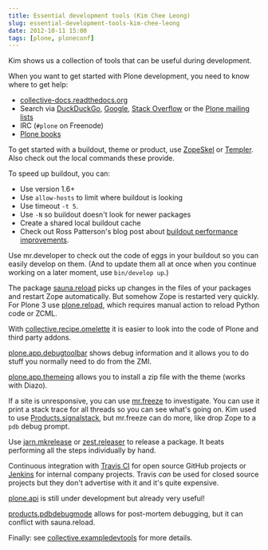 ```yaml
---
title: Essential development tools (Kim Chee Leong)
slug: essential-development-tools-kim-chee-leong
date: 2012-10-11 15:00
tags: [plone, ploneconf]
---
```


Kim shows us a collection of tools that can be useful during
development.

When you want to get started with Plone development, you need to know
where to get help:

   - [collective-docs.readthedocs.org](http://collective-docs.readthedocs.org/)
   - Search via [DuckDuckGo](http://duckduckgo.com/),
     [Google](http://www.google.com),
     [Stack Overflow](http://stackoverflow.com/questions/tagged/plone)
     or the [Plone mailing lists](http://plone.org/support/lists)
   - IRC (`#plone` on Freenode)
   - [Plone books](http://plone.org/documentation/books)

To get started with a buildout, theme or product, use
[ZopeSkel](http://templer-manual.readthedocs.org/en/latest/applications/zopeskel.html)
or
[Templer](http://templer-manual.readthedocs.org/en/latest/index.html). Also
check out the local commands these provide.

To speed up buildout, you can:

   - Use version 1.6+
   - Use `allow-hosts` to limit where buildout is looking
   - Use timeout `-t 5`.
   - Use `-N` so buildout doesn't look for newer packages
   - Create a shared local buildout cache
   - Check out Ross Patterson's blog post about [buildout performance improvements](http://rpatterson.net/blog/buildout-performance-improvements).

Use mr.developer to check out the code of eggs in your buildout so you
can easily develop on them. (And to update them all at once when you
continue working on a later moment, use `bin/develop up`.)

The package [sauna.reload](http://pypi.python.org/pypi/sauna.reload/)
picks up changes in the files of your packages and restart Zope
automatically. But somehow Zope is restarted very quickly. For Plone 3
use [plone.reload](http://pypi.python.org/pypi/plone.reload/), which
requires manual action to reload Python code or ZCML.

With
[collective.recipe.omelette](http://pypi.python.org/pypi/collective.recipe.omelette/)
it is easier to look into the code of Plone and third party addons.

[plone.app.debugtoolbar](http://pypi.python.org/pypi/plone.app.debugtoolbar/)
shows debug information and it allows you to do stuff you normally
need to do from the ZMI.

[plone.app.themeing](http://pypi.python.org/pypi/plone.app.theming/)
allows you to install a zip file with the theme (works with Diazo).

If a site is unresponsive, you can use
[mr.freeze](http://pypi.python.org/pypi/mr.freeze/) to
investigate. You can use it print a stack trace for all threads so you
can see what's going on.  Kim used to use
[Products.signalstack](http://pypi.python.org/pypi/Products.signalstack/),
but mr.freeze can do more, like drop Zope to a `pdb` debug prompt.

Use [jarn.mkrelease](http://pypi.python.org/pypi/jarn.mkrelease/) or
[zest.releaser](http://pypi.python.org/pypi/zest.releaser/) to
release a package. It beats performing all the steps individually by
hand.

Continuous integration with [Travis CI](https://travis-ci.org/) for
open source GitHub projects or [Jenkins](http://jenkins-ci.org/) for
internal company projects. Travis *can* be used for closed source
projects but they don't advertise with it and it's quite expensive.

[plone.api](http://pypi.python.org/pypi/plone.api/) is still under
development but already very useful!

[products.pdbdebugmode](http://pypi.python.org/pypi/Products.PDBDebugMode/)
allows for post-mortem debugging, but it can conflict with
sauna.reload.

Finally: see
[collective.exampledevtools](https://github.com/collective/collective.exampledevtools)
for more details.
